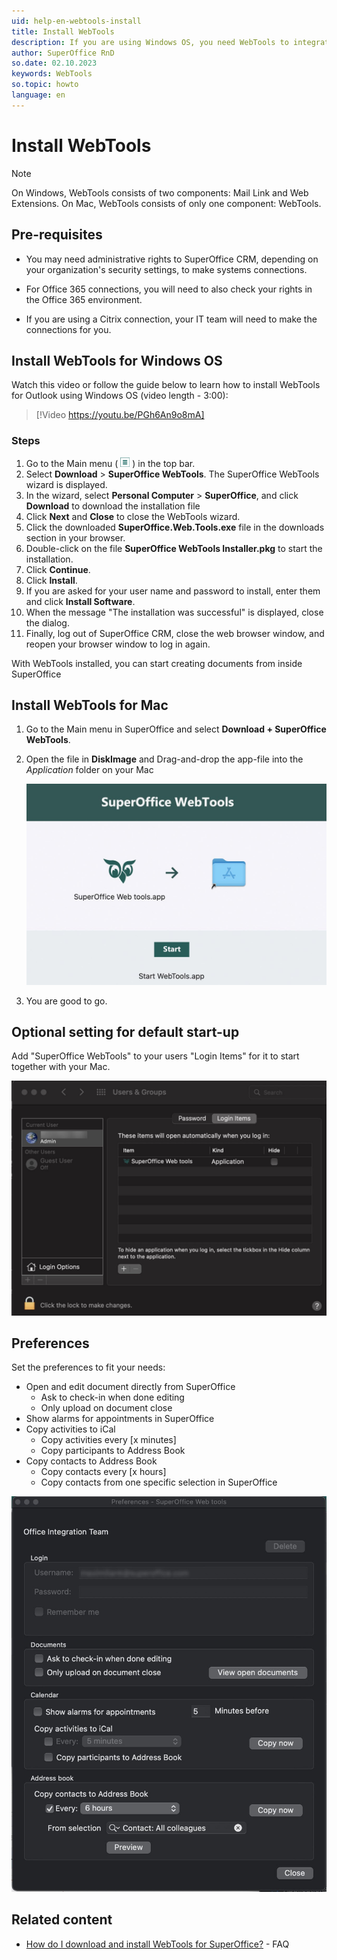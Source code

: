 ```yaml
---
uid: help-en-webtools-install
title: Install WebTools
description: If you are using Windows OS, you need WebTools to integrate your Outlook and Microsoft Office document applications with SuperOffice CRM.
author: SuperOffice RnD
so.date: 02.10.2023
keywords: WebTools
so.topic: howto
language: en
---
```


# Install WebTools

> [!NOTE]
> On Windows, WebTools consists of two components: Mail Link and Web Extensions. On Mac, WebTools consists of only one component: WebTools.

## Pre-requisites

* You may need administrative rights to SuperOffice CRM, depending on your organization's security settings, to make systems connections.

* For Office 365 connections, you will need to also check your rights in the Office 365 environment.

* If you are using a Citrix connection, your IT team will need to make the connections for you.

## Install WebTools for Windows OS

Watch this video or follow the guide below to learn how to install WebTools for Outlook using Windows OS (video length - 3:00):

<!-- markdownlint-disable-next-line MD034 DOCSMD007 -->
> [!Video https://youtu.be/PGh6An9o8mA]

### Steps

1. Go to the Main menu ( ![icon][img1] ) in the top bar.
2. Select **Download** > **SuperOffice WebTools**. The SuperOffice WebTools wizard is displayed.
3. In the wizard, select **Personal Computer** > **SuperOffice**, and click **Download** to download the installation file
4. Click **Next** and **Close** to close the WebTools wizard.
5. Click the downloaded **SuperOffice.Web.Tools.exe** file in the downloads section in your browser.
6. Double-click on the file **SuperOffice WebTools Installer.pkg** to start the installation.
7. Click **Continue**.
8. Click **Install**.
9. If you are asked for your user name and password to install, enter them and click **Install Software**.
10. When the message "The installation was successful" is displayed, close the dialog.
11. Finally, log out of SuperOffice CRM, close the web browser window, and reopen your browser window to log in again.

With WebTools installed, you can start creating documents from inside SuperOffice

## Install WebTools for Mac

1. Go to the Main menu in SuperOffice and select **Download + SuperOffice WebTools**.

1. Open the file in **DiskImage** and Drag-and-drop the app-file into the *Application* folder on your Mac

    ![Drag and drop the SuperOffice icon to the Applications folder -screenshot][img2]

1. You are good to go.

## Optional setting for default start-up

Add "SuperOffice WebTools" to your users "Login Items" for it to start together with your Mac.

![Add SuperOffice WebTools into your Login Items to make the application appear automatically -screenshot][img3]

## Preferences

Set the preferences to fit your needs:

* Open and edit document directly from SuperOffice
  * Ask to check-in when done editing
  * Only upload on document close
* Show alarms for appointments in SuperOffice
* Copy activities to iCal
  * Copy activities every [x minutes]
  * Copy participants to Address Book
* Copy contacts to Address Book
  * Copy contacts every [x hours]
  * Copy contacts from one specific selection in SuperOffice

![Set the preferences to fit your needs -screenshot][img4]

## Related content

* [How do I download and install WebTools for SuperOffice?][1] - FAQ

<!-- Referenced links -->
[1]: https://community.superoffice.com/no/support-faqs/faq/how-do-i-download-and-install-web-tools-for-superoffice-crm/

<!-- Referenced images -->
[img1]: ../../../media/icons/main-menu-small.png
[img2]: media/webtools-mac-install.jpg
[img3]: media/webtools-mac-login-items.jpg
[img4]: media/webtools-mac-preferences.jpg
